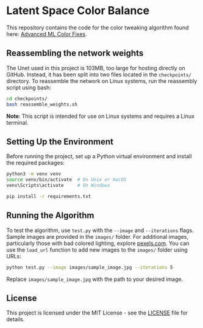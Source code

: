 # Latent Space Color Balance

This repository contains the code for the color tweaking algorithm found here: [Advanced ML Color Fixes](https://messy-bytes.github.io/Advanced-ML-Color-Fixes/).

## Reassembling the network weights

The Unet used in this project is 103MB, too large for hosting directly on GitHub. Instead, it has been split into two files located in the `checkpoints/` directory. To reassemble the network on Linux systems, run the reassembly script using bash:

```bash
cd checkpoints/
bash reassemble_weights.sh
```

**Note**: This script is intended for use on Linux systems and requires a Linux terminal.

## Setting Up the Environment

Before running the project, set up a Python virtual environment and install the required packages:

```bash
python3 -m venv venv
source venv/bin/activate  # On Unix or macOS
venv\Scripts\activate     # On Windows

pip install -r requirements.txt
```


## Running the Algorithm

To test the algorithm, use `test.py` with the `--image` and `--iterations` flags. Sample images are provided in the `images/` folder. For additional images, particularly those with bad colored lighting, explore [pexels.com](https://www.pexels.com). You can use the `load_url` function to add new images to the `images/` folder using URLs:

```bash
python test.py --image images/sample_image.jpg --iterations 5
```

Replace `images/sample_image.jpg` with the path to your desired image.

## License

This project is licensed under the MIT License - see the [LICENSE](LICENSE) file for details.

